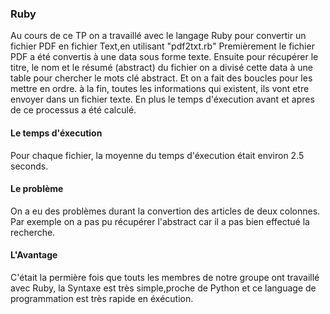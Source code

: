 ### Ruby

Au cours de ce TP on a travaillé avec le langage Ruby pour convertir un fichier PDF en fichier Text,en utilisant "pdf2txt.rb"
Premièrement le fichier PDF a été convertis à une data sous forme texte. Ensuite pour récupérer le titre, le nom et le résumé (abstract) du fichier on a divisé cette data à une table pour chercher le mots clé abstract.
Et on a fait des boucles pour les mettre en ordre.
à la fin, toutes les informations qui existent, ils vont etre envoyer dans un fichier texte.
En plus le temps d'éxecution avant et apres de ce processus a été calculé.

#### Le temps d'éxecution

Pour chaque fichier, la moyenne du temps d'éxecution était environ 2.5 seconds.

#### Le problème

On a eu des problèmes durant la convertion des articles de deux colonnes.
Par exemple on a pas pu récupérer l'abstract car il a pas bien effectué la recherche.

#### L'Avantage

C'était la permière fois que touts les membres de notre groupe ont travaillé avec Ruby, la Syntaxe est très simple,proche de Python et ce language de programmation est très rapide en éxécution.